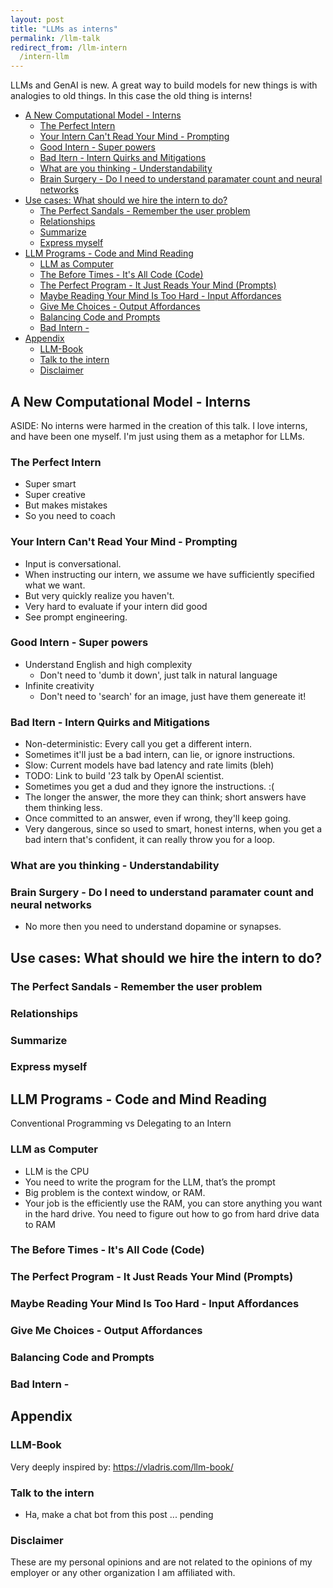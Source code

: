 ```yaml
---
layout: post
title: "LLMs as interns"
permalink: /llm-talk
redirect_from: /llm-intern
  /intern-llm
---
```


LLMs and GenAI is new. A great way to build models for new things is with analogies to old things. In this case the old thing is interns!

<!-- prettier-ignore-start -->
<!-- vim-markdown-toc GFM -->

- [A New Computational Model - Interns](#a-new-computational-model---interns)
    - [The Perfect Intern](#the-perfect-intern)
    - [Your Intern Can't Read Your Mind - Prompting](#your-intern-cant-read-your-mind---prompting)
    - [Good Intern - Super powers](#good-intern---super-powers)
    - [Bad Itern - Intern Quirks and Mitigations](#bad-itern---intern-quirks-and-mitigations)
    - [What are you thinking - Understandability](#what-are-you-thinking---understandability)
    - [Brain Surgery - Do I need to understand paramater count and neural networks](#brain-surgery---do-i-need-to-understand-paramater-count-and-neural-networks)
- [Use cases: What should we hire the intern to do?](#use-cases-what-should-we-hire-the-intern-to-do)
    - [The Perfect Sandals - Remember the user problem](#the-perfect-sandals---remember-the-user-problem)
    - [Relationships](#relationships)
    - [Summarize](#summarize)
    - [Express myself](#express-myself)
- [LLM Programs - Code and Mind Reading](#llm-programs---code-and-mind-reading)
    - [LLM as Computer](#llm-as-computer)
    - [The Before Times - It's All Code (Code)](#the-before-times---its-all-code-code)
    - [The Perfect Program - It Just Reads Your Mind (Prompts)](#the-perfect-program---it-just-reads-your-mind-prompts)
    - [Maybe Reading Your Mind Is Too Hard - Input Affordances](#maybe-reading-your-mind-is-too-hard---input-affordances)
    - [Give Me Choices - Output Affordances](#give-me-choices---output-affordances)
    - [Balancing Code and Prompts](#balancing-code-and-prompts)
    - [Bad Intern -](#bad-intern--)
- [Appendix](#appendix)
    - [LLM-Book](#llm-book)
    - [Talk to the intern](#talk-to-the-intern)
    - [Disclaimer](#disclaimer)

<!-- vim-markdown-toc -->
<!-- prettier-ignore-end -->

## A New Computational Model - Interns

ASIDE: No interns were harmed in the creation of this talk. I love interns, and have been one myself. I'm just using them as a metaphor for LLMs.

### The Perfect Intern

- Super smart
- Super creative
- But makes mistakes
- So you need to coach

### Your Intern Can't Read Your Mind - Prompting

- Input is conversational.
- When instructing our intern, we assume we have sufficiently specified what we want.
- But very quickly realize you haven't.
- Very hard to evaluate if your intern did good
- See prompt engineering.

### Good Intern - Super powers

- Understand English and high complexity
  - Don't need to 'dumb it down', just talk in natural language
- Infinite creativity
  - Don't need to 'search' for an image, just have them genereate it!

### Bad Itern - Intern Quirks and Mitigations

- Non-deterministic: Every call you get a different intern.
- Sometimes it'll just be a bad intern, can lie, or ignore instructions.
- Slow: Current models have bad latency and rate limits (bleh)
- TODO: Link to build '23 talk by OpenAI scientist.
- Sometimes you get a dud and they ignore the instructions. :(
- The longer the answer, the more they can think; short answers have them thinking less.
- Once committed to an answer, even if wrong, they'll keep going.
- Very dangerous, since so used to smart, honest interns, when you get a bad intern that's confident, it can really throw you for a loop.

### What are you thinking - Understandability

### Brain Surgery - Do I need to understand paramater count and neural networks

- No more then you need to understand dopamine or synapses.

## Use cases: What should we hire the intern to do?

### The Perfect Sandals - Remember the user problem

### Relationships

### Summarize

### Express myself

## LLM Programs - Code and Mind Reading

Conventional Programming vs Delegating to an Intern

### LLM as Computer

- LLM is the CPU
- You need to write the program for the LLM, that’s the prompt
- Big problem is the context window, or RAM.
- Your job is the efficiently use the RAM, you can store anything you want in the hard drive. You need to figure out how to go from hard drive data to RAM

### The Before Times - It's All Code (Code)

### The Perfect Program - It Just Reads Your Mind (Prompts)

### Maybe Reading Your Mind Is Too Hard - Input Affordances

### Give Me Choices - Output Affordances

### Balancing Code and Prompts

### Bad Intern -

## Appendix

### LLM-Book

Very deeply inspired by: <https://vladris.com/llm-book/>

### Talk to the intern

- Ha, make a chat bot from this post ... pending

### Disclaimer

These are my personal opinions and are not related to the opinions of my employer or any other organization I am affiliated with.
